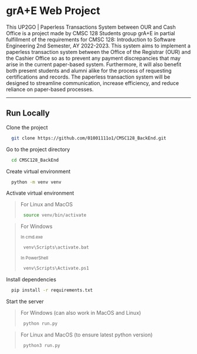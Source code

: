 
# grA+E Web Project

This UP2GO | Paperless Transactions System between OUR and Cash Office is a project made by CMSC 128 Students group grA+E in partial fulfillment of the requirements for CMSC 128: Introduction to Software Engineering 2nd Semester, AY 2022-2023. This system aims to implement a paperless transaction system between the Office of the Registrar (OUR) and the Cashier Office so as to prevent any payment discrepancies that may arise in the current paper-based system. Furthermore, it will also benefit both present students and alumni alike for the process of requesting certifications and records. The paperless transaction system will be designed to streamline communication, increase efficiency, and reduce reliance on paper-based processes.


----

## Run Locally

Clone the project

```bash
  git clone https://github.com/01001111o1/CMSC128_BackEnd.git
```

Go to the project directory

```bash
  cd CMSC128_BackEnd
```

Create virtual environment

```bash
  python -m venv venv
```

Activate virtual environment

> For Linux and MacOS 
> ```bash
>  source venv/bin/activate
> ```

> For Windows
> 
> <sub>In cmd.exe</sub>
> ```bash
>  venv\Scripts\activate.bat
> ```
> <sub>In PowerShell</sub>
> ```bash
>  venv\Scripts\Activate.ps1
> ```

Install dependencies

```bash
  pip install -r requirements.txt
```

Start the server

> For Windows (can also work in MacOS and Linux)
> ```bash
>  python run.py
> ```

> For Linux and MacOS (to ensure latest python version)
> ```bash
>  python3 run.py
> ```

